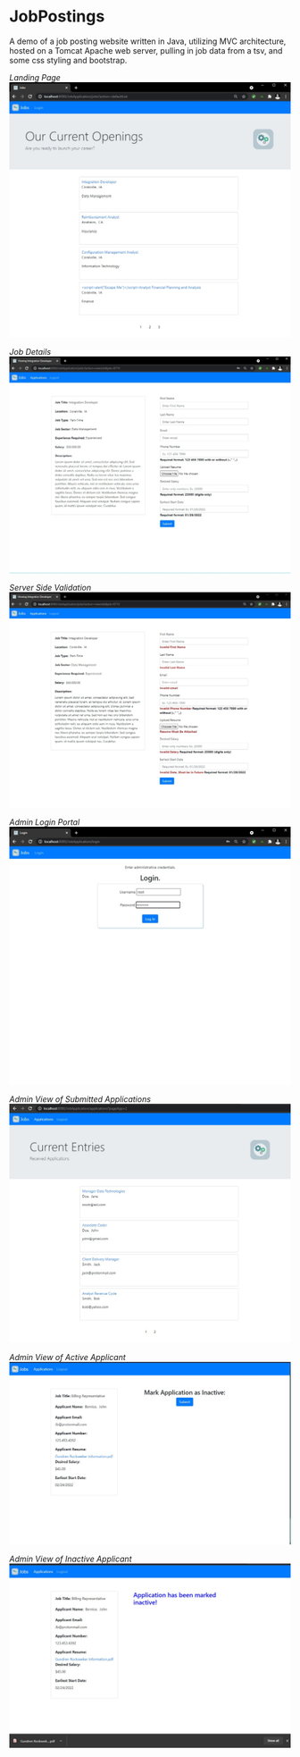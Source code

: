 # JobPostings
A demo of a job posting website written in Java, utilizing MVC architecture, hosted on a Tomcat Apache web server, pulling in job data from a tsv, and some css styling and bootstrap.

_Landing Page_
![Landing Page](https://github.com/cShirley14/JobPostings/blob/main/resources/JobPostingsFrontPage.jpg)

_Job Details_
![Job Details](https://github.com/cShirley14/JobPostings/blob/main/resources/JobDetailsView.jpg)

_Server Side Validation_
![Server-Side Validation](https://github.com/cShirley14/JobPostings/blob/main/resources/ServerValidationView.jpg)

_Admin Login Portal_
![Admin Login Portal](https://github.com/cShirley14/JobPostings/blob/main/resources/LoginPage.jpg)

_Admin View of Submitted Applications_
![Admin View of Applications](https://github.com/cShirley14/JobPostings/blob/main/resources/AdminView.jpg)

_Admin View of Active Applicant_
![Applicant Active](https://github.com/cShirley14/JobPostings/blob/main/resources/AdminViewApplication.jpg)

_Admin View of Inactive Applicant_
![Applicant Active](https://github.com/cShirley14/JobPostings/blob/main/resources/AdminViewApplicationInactive.jpg)
